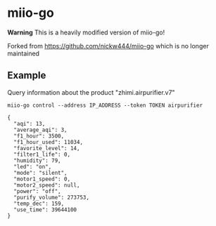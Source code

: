 # miio-go

**Warning** This is a heavily modified version of miio-go!  

Forked from https://github.com/nickw444/miio-go which is no longer maintained  

## Example

Query information about the product "zhimi.airpurifier.v7"

```
miio-go control --address IP_ADDRESS --token TOKEN airpurifier
```

```
{
  "aqi": 13,
  "average_aqi": 3,
  "f1_hour": 3500,
  "f1_hour_used": 11034,
  "favorite_level": 14,
  "filter1_life": 0,
  "humidity": 79,
  "led": "on",
  "mode": "silent",
  "motor1_speed": 0,
  "motor2_speed": null,
  "power": "off",
  "purify_volume": 273753,
  "temp_dec": 159,
  "use_time": 39644100
}
```